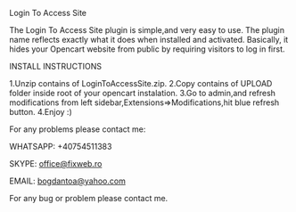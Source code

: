 Login To Access Site

The Login To Access Site plugin is simple,and very easy to use. 
The plugin name reflects exactly what it does when installed and activated. 
Basically, it hides your Opencart website from public by requiring visitors to log in first.

INSTALL INSTRUCTIONS

1.Unzip contains of LoginToAccessSite.zip.
2.Copy contains of UPLOAD folder inside root of your opencart instalation.
3.Go to admin,and refresh modifications from left sidebar,Extensions=>Modifications,hit blue refresh button.
4.Enjoy :)

For any problems please contact me:

WHATSAPP: +40754511383

SKYPE: office@fixweb.ro

EMAIL: bogdantoa@yahoo.com

For any bug or problem please contact me.
